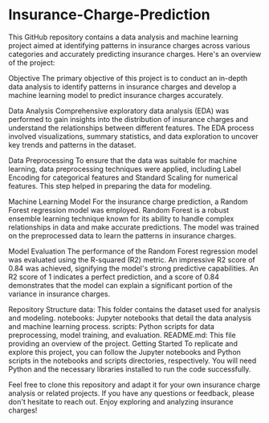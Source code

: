 # Insurance-Charge-Prediction
This GitHub repository contains a data analysis and machine learning project aimed at identifying patterns in insurance charges across various categories and accurately predicting insurance charges. Here's an overview of the project:

Objective
The primary objective of this project is to conduct an in-depth data analysis to identify patterns in insurance charges and develop a machine learning model to predict insurance charges accurately.

Data Analysis
Comprehensive exploratory data analysis (EDA) was performed to gain insights into the distribution of insurance charges and understand the relationships between different features. The EDA process involved visualizations, summary statistics, and data exploration to uncover key trends and patterns in the dataset.

Data Preprocessing
To ensure that the data was suitable for machine learning, data preprocessing techniques were applied, including Label Encoding for categorical features and Standard Scaling for numerical features. This step helped in preparing the data for modeling.

Machine Learning Model
For the insurance charge prediction, a Random Forest regression model was employed. Random Forest is a robust ensemble learning technique known for its ability to handle complex relationships in data and make accurate predictions. The model was trained on the preprocessed data to learn the patterns in insurance charges.

Model Evaluation
The performance of the Random Forest regression model was evaluated using the R-squared (R2) metric. An impressive R2 score of 0.84 was achieved, signifying the model's strong predictive capabilities. An R2 score of 1 indicates a perfect prediction, and a score of 0.84 demonstrates that the model can explain a significant portion of the variance in insurance charges.

Repository Structure
data: This folder contains the dataset used for analysis and modeling.
notebooks: Jupyter notebooks that detail the data analysis and machine learning process.
scripts: Python scripts for data preprocessing, model training, and evaluation.
README.md: This file providing an overview of the project.
Getting Started
To replicate and explore this project, you can follow the Jupyter notebooks and Python scripts in the notebooks and scripts directories, respectively. You will need Python and the necessary libraries installed to run the code successfully.

Feel free to clone this repository and adapt it for your own insurance charge analysis or related projects. If you have any questions or feedback, please don't hesitate to reach out. Enjoy exploring and analyzing insurance charges!




